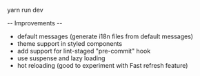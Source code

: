 yarn run dev

-- Improvements --
* default messages (generate i18n files from default messages)
* theme support in styled components
* add support for lint-staged "pre-commit" hook
* use suspense and lazy loading
* hot reloading (good to experiment with Fast refresh feature)
